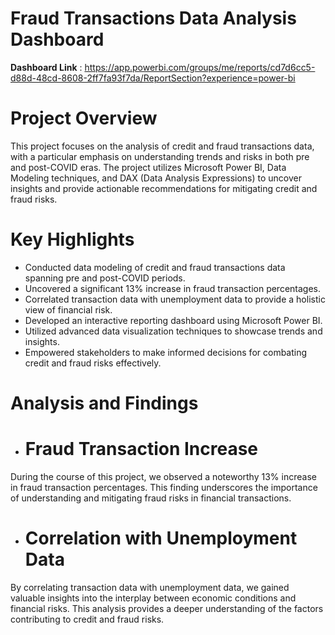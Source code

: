 # Fraud Transactions Data Analysis Dashboard

**Dashboard Link** : https://app.powerbi.com/groups/me/reports/cd7d6cc5-d88d-48cd-8608-2ff7fa93f7da/ReportSection?experience=power-bi

# Project Overview
This project focuses on the analysis of credit and fraud transactions data, with a particular emphasis on understanding trends and risks in both pre and post-COVID eras. The project utilizes Microsoft Power BI, Data Modeling techniques, and DAX (Data Analysis Expressions) to uncover insights and provide actionable recommendations for mitigating credit and fraud risks.

# Key Highlights
- Conducted data modeling of credit and fraud transactions data spanning pre and post-COVID periods.
- Uncovered a significant 13% increase in fraud transaction percentages.
- Correlated transaction data with unemployment data to provide a holistic view of financial risk.
- Developed an interactive reporting dashboard using Microsoft Power BI.
- Utilized advanced data visualization techniques to showcase trends and insights.
- Empowered stakeholders to make informed decisions for combating credit and fraud risks effectively.

# Analysis and Findings
- # Fraud Transaction Increase
During the course of this project, we observed a noteworthy 13% increase in fraud transaction percentages. This finding underscores the importance of understanding and mitigating fraud risks in financial transactions.

- # Correlation with Unemployment Data
By correlating transaction data with unemployment data, we gained valuable insights into the interplay between economic conditions and financial risks. This analysis provides a deeper understanding of the factors contributing to credit and fraud risks.
